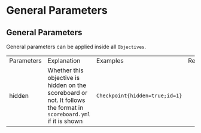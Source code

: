 # General Parameters

## General Parameters

General parameters can be applied inside all `Objectives`.

|            |                                                                                                                     |                                |          |
| ---------- | ------------------------------------------------------------------------------------------------------------------- | ------------------------------ | -------- |
| Parameters | Explanation                                                                                                         | Examples                       | Required |
| hidden     | Whether this objective is hidden on the scoreboard or not. It follows the format in `scoreboard.yml` if it is shown | `Checkpoint{hidden=true;id=1}` |          |
